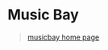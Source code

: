 <h1>Music Bay</h1>
<blockquote class="imgur-embed-pub" lang="en" data-id="a/YDezm63" data-context="false" ><a href="//imgur.com/a/YDezm63">musicbay home page</a></blockquote><script async src="//s.imgur.com/min/embed.js" charset="utf-8"></script>
